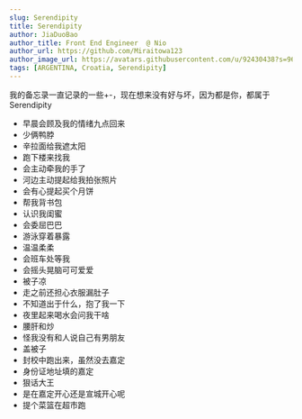 ```yaml
---
slug: Serendipity
title: Serendipity
author: JiaDuoBao
author_title: Front End Engineer  @ Nio
author_url: https://github.com/Miraitowa123
author_image_url: https://avatars.githubusercontent.com/u/92430438?s=96&v=4
tags: [ARGENTINA, Croatia, Serendipity]
---
```

我的备忘录一直记录的一些+-，现在想来没有好与坏，因为都是你，都属于Serendipity

- 早晨会顾及我的情绪九点回来
- 少俩鸭脖
- 辛拉面给我遮太阳
- 跑下楼来找我
- 会主动牵我的手了
- 河边主动提起给我拍张照片
- 会有心提起买个月饼
- 帮我背书包
- 认识我闺蜜
- 会委屈巴巴
- 游泳穿着暴露
- 温温柔柔
- 会班车处等我
- 会摇头晃脑可可爱爱
- 被子凉
- 走之前还担心衣服漏肚子
- 不知道出于什么，抱了我一下
- 夜里起来喝水会问我干啥
- 腰肝和炒
- 怪我没有和人说自己有男朋友
- 盖被子
- 封校中跑出来，虽然没去嘉定
- 身份证地址填的嘉定
- 狠话大王
- 是在嘉定开心还是宣城开心呢
- 提个菜篮在超市跑
